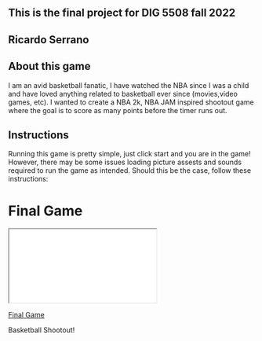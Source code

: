 ## This is the final project for DIG 5508 fall 2022

## Ricardo Serrano

## About this game
I am an avid basketball fanatic, I have watched the NBA since I was a child and have loved anything related to basketball ever since (movies,video games, etc). 
I wanted to create a NBA 2k, NBA JAM inspired shootout game where the goal is to score as many points before the timer runs out. 


## Instructions 
Running this game is pretty simple, just click start and you are in the game! However, there may be some issues loading picture assests and sounds required to run the game as intended. 
Should this be the case, follow these instructions: 



# Final Game
<iframe src="./sketch/"></iframe>

[Final Game](./sketch/)

Basketball Shootout!